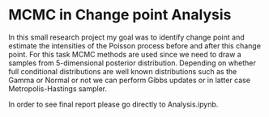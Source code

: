 # MCMC in Change point Analysis

In this small research project my goal was to identify change point and estimate the intensities of the Poisson process before and after this change point. For this task MCMC methods are used since we need to draw a samples from 5-dimensional posterior distribution. Depending on whether full conditional distributions are well known distributions such
as the Gamma or Normal or not we can perform Gibbs updates or in latter case Metropolis-Hastings sampler.

In order to see final report please go directly to Analysis.ipynb.
